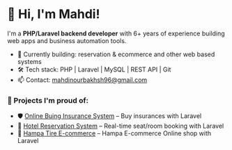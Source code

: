 # 👋 Hi, I'm Mahdi!

I'm a **PHP/Laravel backend developer** with 6+ years of experience building web apps and business automation tools.

- 💼 Currently building: reservation & ecommerce and other web based systems
- 🛠 Tech stack: PHP | Laravel | MySQL | REST API | Git 
- 📫 Contact: mahdinourbakhsh96@gmail.com

### 🔧 Projects I'm proud of:
- 🛡 [Online Buing Insurance System](https://github.com/MahdiNb/Bimechee) – Buy insurances with Laravel
- 🏨 [Hotel Reservation System](https://github.com/MahdiNb/Bomcheh) – Real-time seat/room booking with Laravel
- 🛒 [Hampa Tire E-commerce](https://github.com/MahdiNb/Hampaa) – Hampa E-commerce Online shop with Laravel
